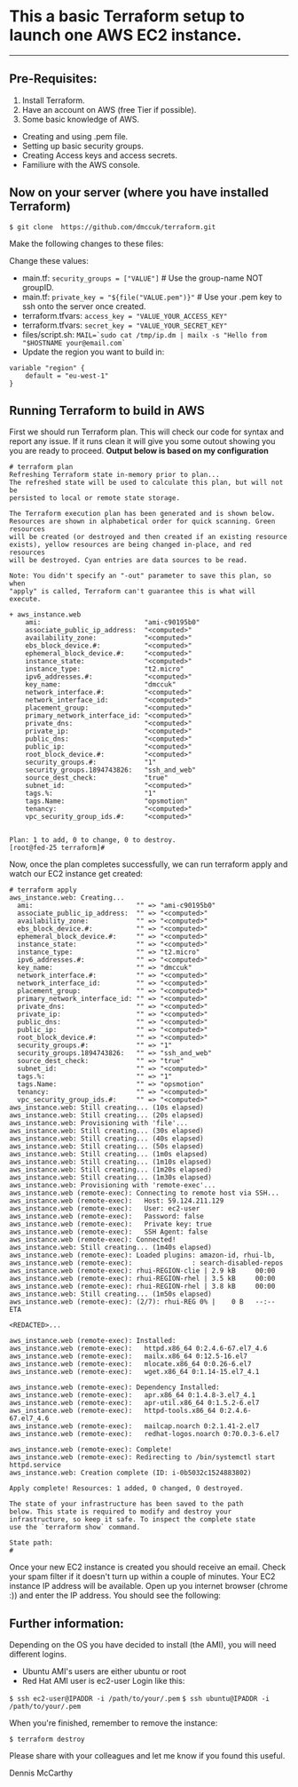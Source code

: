 # This a basic Terraform setup to launch one AWS EC2 instance.
---
## Pre-Requisites:

1. Install Terraform.
2. Have an account on AWS (free Tier if possible).
3. Some basic knowledge of AWS.
  * Creating and using .pem file.
  * Setting up basic security groups.
  * Creating Access keys and access secrets.
  * Familiure with the AWS console.


## Now on your server (where you have installed Terraform)

```$ git clone 	https://github.com/dmccuk/terraform.git ```

Make the following changes to these files:

Change these values:
  * main.tf:    ```security_groups = ["VALUE"]``` # Use the group-name NOT groupID.
  * main.tf:    ```private_key = "${file("VALUE.pem")}"``` # Use your .pem key to ssh onto the server once created.
  * terraform.tfvars: ```access_key = "VALUE_YOUR_ACCESS_KEY"```
  * terraform.tfvars: ```secret_key = "VALUE_YOUR_SECRET_KEY"```
  * files/script.sh: ```MAIL=`sudo cat /tmp/ip.dm | mailx -s "Hello from "$HOSTNAME your@email.com` ```
  * Update the region you want to build in:
```
variable "region" {
    default = "eu-west-1"
}
```

## Running Terraform to build in AWS

First we should run Terraform plan. This will check our code for syntax and report any issue. If it runs clean it will give you some outout showing you you are ready to proceed. <b>Output below is based on my configuration</b>

```
# terraform plan
Refreshing Terraform state in-memory prior to plan...
The refreshed state will be used to calculate this plan, but will not be
persisted to local or remote state storage.

The Terraform execution plan has been generated and is shown below.
Resources are shown in alphabetical order for quick scanning. Green resources
will be created (or destroyed and then created if an existing resource
exists), yellow resources are being changed in-place, and red resources
will be destroyed. Cyan entries are data sources to be read.

Note: You didn't specify an "-out" parameter to save this plan, so when
"apply" is called, Terraform can't guarantee this is what will execute.

+ aws_instance.web
    ami:                          "ami-c90195b0"
    associate_public_ip_address:  "<computed>"
    availability_zone:            "<computed>"
    ebs_block_device.#:           "<computed>"
    ephemeral_block_device.#:     "<computed>"
    instance_state:               "<computed>"
    instance_type:                "t2.micro"
    ipv6_addresses.#:             "<computed>"
    key_name:                     "dmccuk"
    network_interface.#:          "<computed>"
    network_interface_id:         "<computed>"
    placement_group:              "<computed>"
    primary_network_interface_id: "<computed>"
    private_dns:                  "<computed>"
    private_ip:                   "<computed>"
    public_dns:                   "<computed>"
    public_ip:                    "<computed>"
    root_block_device.#:          "<computed>"
    security_groups.#:            "1"
    security_groups.1894743826:   "ssh_and_web"
    source_dest_check:            "true"
    subnet_id:                    "<computed>"
    tags.%:                       "1"
    tags.Name:                    "opsmotion"
    tenancy:                      "<computed>"
    vpc_security_group_ids.#:     "<computed>"


Plan: 1 to add, 0 to change, 0 to destroy.
[root@fed-25 terraform]# 
```

Now, once the plan completes successfully, we can run terraform apply and watch our EC2 instance get created:
```
# terraform apply
aws_instance.web: Creating...
  ami:                          "" => "ami-c90195b0"
  associate_public_ip_address:  "" => "<computed>"
  availability_zone:            "" => "<computed>"
  ebs_block_device.#:           "" => "<computed>"
  ephemeral_block_device.#:     "" => "<computed>"
  instance_state:               "" => "<computed>"
  instance_type:                "" => "t2.micro"
  ipv6_addresses.#:             "" => "<computed>"
  key_name:                     "" => "dmccuk"
  network_interface.#:          "" => "<computed>"
  network_interface_id:         "" => "<computed>"
  placement_group:              "" => "<computed>"
  primary_network_interface_id: "" => "<computed>"
  private_dns:                  "" => "<computed>"
  private_ip:                   "" => "<computed>"
  public_dns:                   "" => "<computed>"
  public_ip:                    "" => "<computed>"
  root_block_device.#:          "" => "<computed>"
  security_groups.#:            "" => "1"
  security_groups.1894743826:   "" => "ssh_and_web"
  source_dest_check:            "" => "true"
  subnet_id:                    "" => "<computed>"
  tags.%:                       "" => "1"
  tags.Name:                    "" => "opsmotion"
  tenancy:                      "" => "<computed>"
  vpc_security_group_ids.#:     "" => "<computed>"
aws_instance.web: Still creating... (10s elapsed)
aws_instance.web: Still creating... (20s elapsed)
aws_instance.web: Provisioning with 'file'...
aws_instance.web: Still creating... (30s elapsed)
aws_instance.web: Still creating... (40s elapsed)
aws_instance.web: Still creating... (50s elapsed)
aws_instance.web: Still creating... (1m0s elapsed)
aws_instance.web: Still creating... (1m10s elapsed)
aws_instance.web: Still creating... (1m20s elapsed)
aws_instance.web: Still creating... (1m30s elapsed)
aws_instance.web: Provisioning with 'remote-exec'...
aws_instance.web (remote-exec): Connecting to remote host via SSH...
aws_instance.web (remote-exec):   Host: 59.124.211.129
aws_instance.web (remote-exec):   User: ec2-user
aws_instance.web (remote-exec):   Password: false
aws_instance.web (remote-exec):   Private key: true
aws_instance.web (remote-exec):   SSH Agent: false
aws_instance.web (remote-exec): Connected!
aws_instance.web: Still creating... (1m40s elapsed)
aws_instance.web (remote-exec): Loaded plugins: amazon-id, rhui-lb,
aws_instance.web (remote-exec):               : search-disabled-repos
aws_instance.web (remote-exec): rhui-REGION-clie | 2.9 kB     00:00
aws_instance.web (remote-exec): rhui-REGION-rhel | 3.5 kB     00:00
aws_instance.web (remote-exec): rhui-REGION-rhel | 3.8 kB     00:00
aws_instance.web: Still creating... (1m50s elapsed)
aws_instance.web (remote-exec): (2/7): rhui-REG 0% |    0 B   --:-- ETA

<REDACTED>...

aws_instance.web (remote-exec): Installed:
aws_instance.web (remote-exec):   httpd.x86_64 0:2.4.6-67.el7_4.6
aws_instance.web (remote-exec):   mailx.x86_64 0:12.5-16.el7
aws_instance.web (remote-exec):   mlocate.x86_64 0:0.26-6.el7
aws_instance.web (remote-exec):   wget.x86_64 0:1.14-15.el7_4.1

aws_instance.web (remote-exec): Dependency Installed:
aws_instance.web (remote-exec):   apr.x86_64 0:1.4.8-3.el7_4.1
aws_instance.web (remote-exec):   apr-util.x86_64 0:1.5.2-6.el7
aws_instance.web (remote-exec):   httpd-tools.x86_64 0:2.4.6-67.el7_4.6
aws_instance.web (remote-exec):   mailcap.noarch 0:2.1.41-2.el7
aws_instance.web (remote-exec):   redhat-logos.noarch 0:70.0.3-6.el7

aws_instance.web (remote-exec): Complete!
aws_instance.web (remote-exec): Redirecting to /bin/systemctl start httpd.service
aws_instance.web: Creation complete (ID: i-0b5032c1524883802)

Apply complete! Resources: 1 added, 0 changed, 0 destroyed.

The state of your infrastructure has been saved to the path
below. This state is required to modify and destroy your
infrastructure, so keep it safe. To inspect the complete state
use the `terraform show` command.

State path: 
# 
```

Once your new EC2 instance is created you should receive an email. Check your spam filter if it doesn't turn up within a couple of minutes. Your EC2 instance IP address will be available. Open up you internet browser (chrome :)) and enter the IP address. You should see the following:

## Further information:

Depending on the OS you have decided to install (the AMI), you will need different logins.

 * Ubuntu AMI's users are either ubuntu or root
 * Red Hat AMI user is ec2-user
Login like this:

```$ ssh ec2-user@IPADDR -i /path/to/your/.pem```
```$ ssh ubuntu@IPADDR -i /path/to/your/.pem```

When you're finished, remember to remove the instance:

```$ terraform destroy```

Please share with your colleagues and let me know if you found this useful.

Dennis McCarthy

